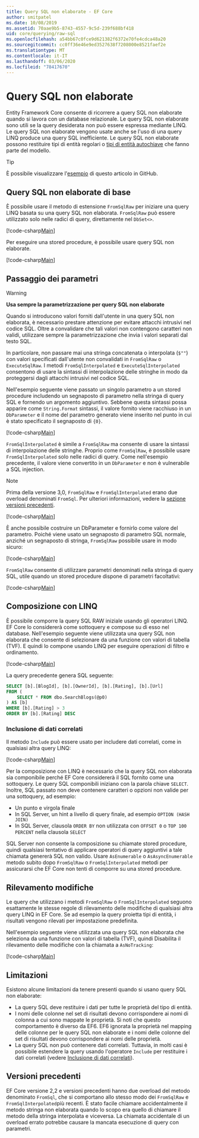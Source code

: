 ```yaml
---
title: Query SQL non elaborate - EF Core
author: smitpatel
ms.date: 10/08/2019
ms.assetid: 70aae9b5-8743-4557-9c5d-239f688bf418
uid: core/querying/raw-sql
ms.openlocfilehash: a54bb67c0fce9d621382f6372e70fe4cdca48a20
ms.sourcegitcommit: cc0ff36e46e9ed3527638f7208000e8521faef2e
ms.translationtype: MT
ms.contentlocale: it-IT
ms.lasthandoff: 03/06/2020
ms.locfileid: "78417670"
---
```

# <a name="raw-sql-queries"></a>Query SQL non elaborate

Entity Framework Core consente di ricorrere a query SQL non elaborate quando si lavora con un database relazionale. Le query SQL non elaborate sono utili se la query desiderata non può essere espressa mediante LINQ. Le query SQL non elaborate vengono usate anche se l'uso di una query LINQ produce una query SQL inefficiente. Le query SQL non elaborate possono restituire tipi di entità regolari o [tipi di entità autochiave](xref:core/modeling/keyless-entity-types) che fanno parte del modello.

> [!TIP]  
> È possibile visualizzare l'[esempio](https://github.com/dotnet/EntityFramework.Docs/tree/master/samples/core/Querying/) di questo articolo in GitHub.

## <a name="basic-raw-sql-queries"></a>Query SQL non elaborate di base

È possibile usare il metodo di estensione `FromSqlRaw` per iniziare una query LINQ basata su una query SQL non elaborata. `FromSqlRaw` può essere utilizzato solo nelle radici di query, direttamente nel `DbSet<>`.

[!code-csharp[Main](../../../samples/core/Querying/RawSQL/Sample.cs#FromSqlRaw)]

Per eseguire una stored procedure, è possibile usare query SQL non elaborate.

[!code-csharp[Main](../../../samples/core/Querying/RawSQL/Sample.cs#FromSqlRawStoredProcedure)]

## <a name="passing-parameters"></a>Passaggio dei parametri

> [!WARNING]
> **Usa sempre la parametrizzazione per query SQL non elaborate**
>
> Quando si introducono valori forniti dall'utente in una query SQL non elaborata, è necessario prestare attenzione per evitare attacchi intrusivi nel codice SQL. Oltre a convalidare che tali valori non contengono caratteri non validi, utilizzare sempre la parametrizzazione che invia i valori separati dal testo SQL.
>
> In particolare, non passare mai una stringa concatenata o interpolata (`$""`) con valori specificati dall'utente non convalidati in `FromSqlRaw` o `ExecuteSqlRaw`. I metodi `FromSqlInterpolated` e `ExecuteSqlInterpolated` consentono di usare la sintassi di interpolazione delle stringhe in modo da proteggersi dagli attacchi intrusivi nel codice SQL.

Nell'esempio seguente viene passato un singolo parametro a un stored procedure includendo un segnaposto di parametro nella stringa di query SQL e fornendo un argomento aggiuntivo. Sebbene questa sintassi possa apparire come `String.Format` sintassi, il valore fornito viene racchiuso in un `DbParameter` e il nome del parametro generato viene inserito nel punto in cui è stato specificato il segnaposto di `{0}`.

[!code-csharp[Main](../../../samples/core/Querying/RawSQL/Sample.cs#FromSqlRawStoredProcedureParameter)]

`FromSqlInterpolated` è simile a `FromSqlRaw` ma consente di usare la sintassi di interpolazione delle stringhe. Proprio come `FromSqlRaw`, è possibile usare `FromSqlInterpolated` solo nelle radici di query. Come nell'esempio precedente, il valore viene convertito in un `DbParameter` e non è vulnerabile a SQL injection.

> [!NOTE]
> Prima della versione 3,0, `FromSqlRaw` e `FromSqlInterpolated` erano due overload denominati `FromSql`. Per ulteriori informazioni, vedere la [sezione versioni precedenti](#previous-versions).

[!code-csharp[Main](../../../samples/core/Querying/RawSQL/Sample.cs#FromSqlInterpolatedStoredProcedureParameter)]

È anche possibile costruire un DbParameter e fornirlo come valore del parametro. Poiché viene usato un segnaposto di parametro SQL normale, anziché un segnaposto di stringa, `FromSqlRaw` possibile usare in modo sicuro:

[!code-csharp[Main](../../../samples/core/Querying/RawSQL/Sample.cs#FromSqlRawStoredProcedureSqlParameter)]

`FromSqlRaw` consente di utilizzare parametri denominati nella stringa di query SQL, utile quando un stored procedure dispone di parametri facoltativi:

[!code-csharp[Main](../../../samples/core/Querying/RawSQL/Sample.cs#FromSqlRawStoredProcedureNamedSqlParameter)]

## <a name="composing-with-linq"></a>Composizione con LINQ

È possibile comporre la query SQL RAW iniziale usando gli operatori LINQ. EF Core lo considererà come sottoquery e compose su di esso nel database. Nell'esempio seguente viene utilizzata una query SQL non elaborata che consente di selezionare da una funzione con valori di tabella (TVF). E quindi lo compone usando LINQ per eseguire operazioni di filtro e ordinamento.

[!code-csharp[Main](../../../samples/core/Querying/RawSQL/Sample.cs#FromSqlInterpolatedComposed)]

La query precedente genera SQL seguente:

```sql
SELECT [b].[BlogId], [b].[OwnerId], [b].[Rating], [b].[Url]
FROM (
    SELECT * FROM dbo.SearchBlogs(@p0)
) AS [b]
WHERE [b].[Rating] > 3
ORDER BY [b].[Rating] DESC
```

### <a name="including-related-data"></a>Inclusione di dati correlati

Il metodo `Include` può essere usato per includere dati correlati, come in qualsiasi altra query LINQ:

[!code-csharp[Main](../../../samples/core/Querying/RawSQL/Sample.cs#FromSqlInterpolatedInclude)]

Per la composizione con LINQ è necessario che la query SQL non elaborata sia componibile perché EF Core considererà il SQL fornito come una sottoquery. Le query SQL componibili iniziano con la parola chiave `SELECT`. Inoltre, SQL passato non deve contenere caratteri o opzioni non valide per una sottoquery, ad esempio:

- Un punto e virgola finale
- In SQL Server, un hint a livello di query finale, ad esempio `OPTION (HASH JOIN)`
- In SQL Server, clausola `ORDER BY` non utilizzata con `OFFSET 0` o `TOP 100 PERCENT` nella clausola `SELECT`

SQL Server non consente la composizione su chiamate stored procedure, quindi qualsiasi tentativo di applicare operatori di query aggiuntivi a tale chiamata genererà SQL non valido. Usare `AsEnumerable` o `AsAsyncEnumerable` metodo subito dopo `FromSqlRaw` o `FromSqlInterpolated` metodi per assicurarsi che EF Core non tenti di comporre su una stored procedure.

## <a name="change-tracking"></a>Rilevamento modifiche

Le query che utilizzano i metodi `FromSqlRaw` o `FromSqlInterpolated` seguono esattamente le stesse regole di rilevamento delle modifiche di qualsiasi altra query LINQ in EF Core. Se ad esempio la query proietta tipi di entità, i risultati vengono rilevati per impostazione predefinita.

Nell'esempio seguente viene utilizzata una query SQL non elaborata che seleziona da una funzione con valori di tabella (TVF), quindi Disabilita il rilevamento delle modifiche con la chiamata a `AsNoTracking`:

[!code-csharp[Main](../../../samples/core/Querying/RawSQL/Sample.cs#FromSqlInterpolatedAsNoTracking)]

## <a name="limitations"></a>Limitazioni

Esistono alcune limitazioni da tenere presenti quando si usano query SQL non elaborate:

- La query SQL deve restituire i dati per tutte le proprietà del tipo di entità.
- I nomi delle colonne nel set di risultati devono corrispondere ai nomi di colonna a cui sono mappate le proprietà. Si noti che questo comportamento è diverso da EF6. EF6 ignorata la proprietà nel mapping delle colonne per le query SQL non elaborate e i nomi delle colonne del set di risultati devono corrispondere ai nomi delle proprietà.
- La query SQL non può contenere dati correlati. Tuttavia, in molti casi è possibile estendere la query usando l'operatore `Include` per restituire i dati correlati (vedere [Inclusione di dati correlati](#including-related-data)).

## <a name="previous-versions"></a>Versioni precedenti

EF Core versione 2,2 e versioni precedenti hanno due overload del metodo denominato `FromSql`, che si comportano allo stesso modo dei `FromSqlRaw` e `FromSqlInterpolated`più recenti. È stato facile chiamare accidentalmente il metodo stringa non elaborata quando lo scopo era quello di chiamare il metodo della stringa interpolata e viceversa. La chiamata accidentale di un overload errato potrebbe causare la mancata esecuzione di query con parametri.
